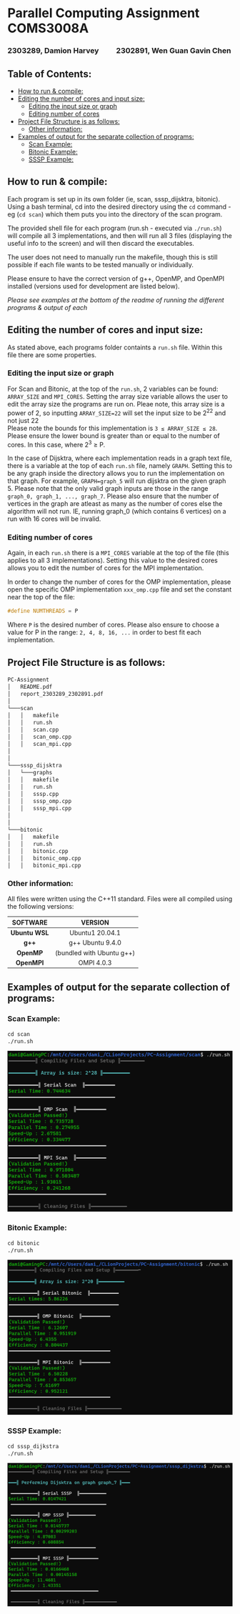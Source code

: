 # Parallel Computing Assignment COMS3008A

### 2303289, Damion Harvey&nbsp;&nbsp;&nbsp;&nbsp;&nbsp;&nbsp;&nbsp;&nbsp;&nbsp;&nbsp;2302891, Wen Guan Gavin Chen

<!-- TOC -->

## Table of Contents:
* [How to run & compile:](#how-to-run--compile-)
* [Editing the number of cores and input size:](#editing-the-number-of-cores-and-input-size-)
    * [Editing the input size or graph](#editing-the-input-size-or-graph)
    * [Editing number of cores](#editing-number-of-cores)
* [Project File Structure is as follows:](#project-file-structure-is-as-follows-)
    * [Other information:](#other-information-)
* [Examples of output for the separate collection of programs:](#examples-of-output-for-the-separate-collection-of-programs-)
    * [Scan Example:](#scan-example-)
    * [Bitonic Example:](#bitonic-example-)
    * [SSSP Example:](#sssp-example-)

<!-- TOC -->

## How to run & compile:

Each program is set up in its own folder (ie, scan, sssp_dijsktra, bitonic). Using a bash terminal, cd into the desired
directory using the `cd` command - eg (`cd scan`) which them puts you into the directory of the scan program.

The provided shell file for each program (run.sh - executed via `./run.sh`) will compile
all 3 implementations, and then will run all 3 files (displaying the useful info to the screen)
and will then discard the executables.

The user does not need to manually run the makefile, though this is still possible if each file wants to be tested
manually or individually.

Please ensure to have the correct version of g++, OpenMP, and OpenMPI installed
(versions used for development are listed below).

*Please see examples at the bottom of the readme of running the different programs & output of each*

## Editing the number of cores and input size:

As stated above, each programs folder containts a `run.sh` file. Within this file there are some properties.

### Editing the input size or graph

For Scan and Bitonic, at the top of the `run.sh`, 2 variables can be found: `ARRAY_SIZE` and `MPI_CORES`.
Setting the array size variable allows the user to edit the array size the programs are run on. Pleae note,
this array size is a power of 2, so inputting `ARRAY_SIZE=22` will set the input size to be 2<sup>22</sup> and not just
22  
Please note the bounds for this implementation is `3 ≤ ARRAY_SIZE ≤ 28`. Please ensure the lower bound is greater than
or equal to the number of cores. In this case, where 2<sup>3</sup> ≥ P. 

In the case of Dijsktra, where each implementation reads in a graph text file, there is a variable at the top of
each `run.sh` file, namely `GRAPH`. Setting this to be any graph inside the directory allows you to run the
implementation
on that graph. For example, `GRAPH=graph_5` will run dijsktra on the given graph 5. Please note that the only valid
graph
inputs are those in the range `graph_0, graph_1, ..., graph_7`. Please also ensure that the number of vertices in the
graph are atleast
as many as the number of cores else the algorithm will not run. IE, running graph_0 (which contains 6 vertices)
on a run with 16 cores will be invalid.

### Editing number of cores

Again, in each `run.sh` there is a `MPI_CORES` variable at the top of the file (this applies to all 3 implementations).
Setting this value to the desired cores allows you to edit the number of cores for the MPI implementation.

In order to change the number of cores for the OMP implementation, please open the specific OMP
implementation `xxx_omp.cpp` file
and set the constant near the top of the file:
```c++ 
#define NUMTHREADS = P
```
Where `P` is the desired number of cores. Please also
ensure to choose a value for P in the range: `2, 4, 8, 16, ...` in order to best fit each implementation.

## Project File Structure is as follows:
```
PC-Assignment
│   README.pdf
│   report_2303289_2302891.pdf
│
└───scan
│   │   makefile
│   │   run.sh
│   │   scan.cpp
│   │   scan_omp.cpp
│   │   scan_mpi.cpp
│   
│   
└───sssp_dijsktra
│   └───graphs
│   │   makefile
│   │   run.sh
│   │   sssp.cpp  
│   │   sssp_omp.cpp      
│   │   sssp_mpi.cpp     
│
│  
└───bitonic
│   │   makefile
│   │   run.sh
│   │   bitonic.cpp  
│   │   bitonic_omp.cpp      
│   │   bitonic_mpi.cpp   
```

### Other information:

All files were written using the C++11 standard. Files were all compiled using the following versions:

|    SOFTWARE    |          VERSION          |
|:--------------:|:-------------------------:|
| **Ubuntu WSL** |      Ubuntu1 20.04.1      |
|    **g++**     |     g++ Ubuntu 9.4.0      |
|   **OpenMP**   | (bundled with Ubuntu g++) |
|  **OpenMPI**   |        OMPI 4.0.3         |

## Examples of output for the separate collection of programs:

### Scan Example:
```
cd scan
./run.sh
```
![img.png](scan_example.png)

### Bitonic Example:
```
cd bitonic
./run.sh
```
![img.png](bitonic_example.png)
  
### SSSP Example:
```
cd sssp_dijkstra
./run.sh
```
![img.png](dijsktra_example.png)  
  
